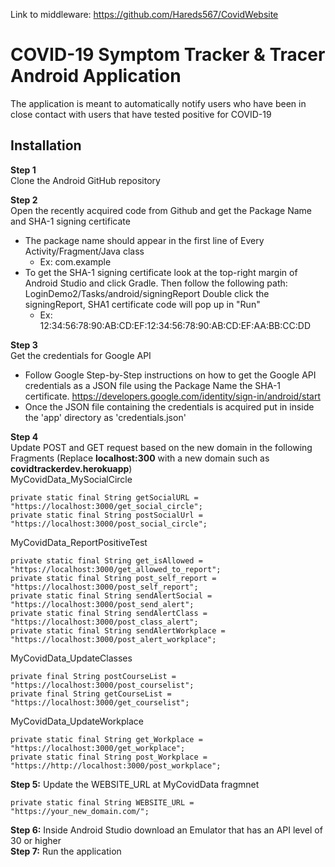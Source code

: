 Link to middleware: https://github.com/Hareds567/CovidWebsite 

# COVID-19 Symptom Tracker & Tracer Android Application
The application is meant to automatically notify users who have been in close contact with users that have tested positive for COVID-19

## Installation
**Step 1** </br>
Clone the Android GitHub repository</br>


**Step 2**</br>
Open the recently acquired code from Github and get the Package Name and SHA-1 signing certificate </br>
   - The package name should appear in the first line of Every Activity/Fragment/Java class
        - Ex: com.example
   - To get the SHA-1 signing certificate look at the top-right margin of Android Studio and click Gradle.
   Then follow the following path: LoginDemo2/Tasks/android/signingReport
   Double click the signingReport, SHA1 certificate code will pop up in "Run"
        - Ex: 12:34:56:78:90:AB:CD:EF:12:34:56:78:90:AB:CD:EF:AA:BB:CC:DD


**Step 3** </br>
Get the credentials for Google API
   - Follow Google Step-by-Step instructions on how to get the Google API credentials as a JSON file using the Package Name the SHA-1 certificate.
   https://developers.google.com/identity/sign-in/android/start
   - Once the JSON file containing the credentials is acquired put in inside the 'app' directory as 'credentials.json'


**Step 4**</br>
Update POST and GET request based on the new domain in the following Fragments (Replace **localhost:300** with a new domain such as **covidtrackerdev.herokuapp**)</br>
MyCovidData_MySocialCircle
```
private static final String getSocialURL = "https://localhost:3000/get_social_circle";
private static final String postSocialUrl = "https://localhost:3000/post_social_circle";
```
MyCovidData_ReportPositiveTest
```
private static final String get_isAllowed = "https://localhost:3000/get_allowed_to_report";
private static final String post_self_report = "https://localhost:3000/post_self_report";
private static final String sendAlertSocial = "https://localhost:3000/post_send_alert";
private static final String sendAlertClass = "https://localhost:3000/post_class_alert";
private static final String sendAlertWorkplace = "https://localhost:3000/post_alert_workplace";
```
MyCovidData_UpdateClasses
```
private final String postCourseList = "https://localhost:3000/post_courselist";
private final String getCourseList = "https://localhost:3000/get_courselist";
```
MyCovidData_UpdateWorkplace
```
private static final String get_Workplace = "https://localhost:3000/get_workplace";
private static final String post_Workplace = "https://http://localhost:3000/post_workplace";
```
**Step 5:** Update the WEBSITE_URL at MyCovidData fragmnet
```
private static final String WEBSITE_URL = "https://your_new_domain.com/";
```
**Step 6:** Inside Android Studio download an Emulator that has an API level of 30 or higher</br>
**Step 7:** Run the application
